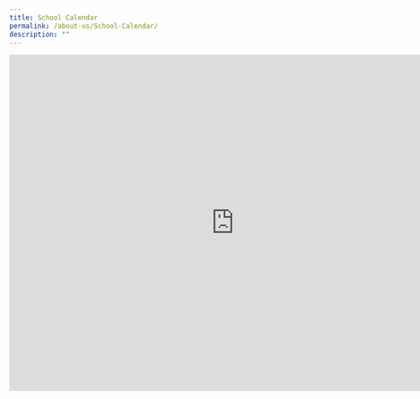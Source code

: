 ```yaml
---
title: School Calendar
permalink: /about-us/School-Calendar/
description: ""
---
```

<iframe src="https://calendar.google.com/calendar/embed?src=ccsseventcalendar%40gmail.com&ctz=Asia%2FSingapore" style="border: 0" width="800" height="600" frameborder="0" scrolling="no"></iframe>